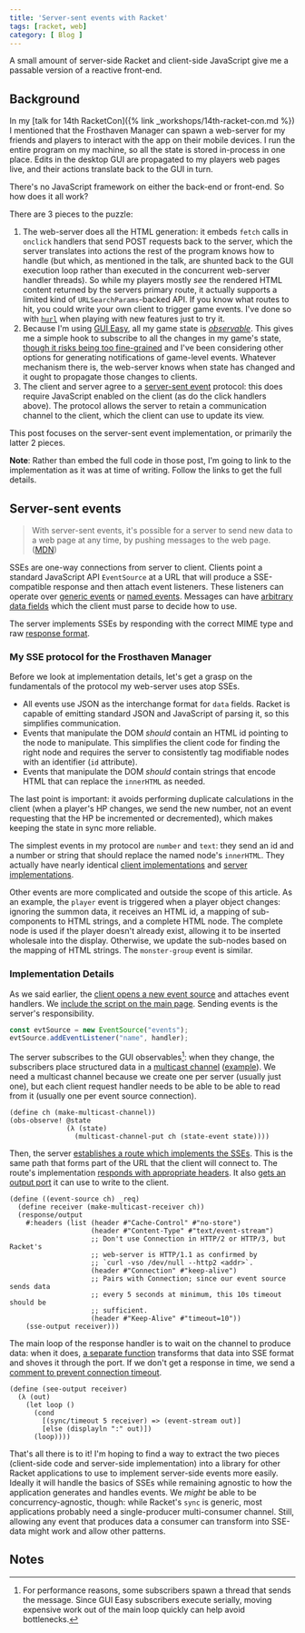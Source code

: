 ```yaml
---
title: 'Server-sent events with Racket'
tags: [racket, web]
category: [ Blog ]
---
```


A small amount of server-side Racket and client-side JavaScript give me a
passable version of a reactive front-end.

## Background

In my [talk for 14th RacketCon]({% link _workshops/14th-racket-con.md %}) I
mentioned that the Frosthaven Manager can spawn a web-server for my friends and
players to interact with the app on their mobile devices. I run the entire
program on my machine, so all the state is stored in-process in one place. Edits
in the desktop GUI are propagated to my players web pages live, and their
actions translate back to the GUI in turn.

There's no JavaScript framework on either the back-end or front-end. So how does
it all work?

There are 3 pieces to the puzzle:

1. The web-server does all the HTML generation: it embeds `fetch` calls in
   `onclick` handlers that send POST requests back to the server, which the
   server translates into actions the rest of the program knows how to handle
   (but which, as mentioned in the talk, are shunted back to the GUI execution
   loop rather than executed in the concurrent web-server handler threads). So
   while my players mostly _see_ the rendered HTML content returned by the
   servers primary route, it actually supports a limited kind of
   `URLSearchParams`-backed API. If you know what routes to hit, you could write
   your own client to trigger game events. I've done so with
   [`hurl`](https://hurl.dev) when playing with new features just to try it.
1. Because I'm using [GUI
   Easy](https://docs.racket-lang.org/gui-easy/index.html), all my game state is
   [_observable_](https://docs.racket-lang.org/gui-easy/index.html#%28part._.Observables%29).
   This gives me a simple hook to subscribe to all the changes in my game's
   state, [though it risks being too
   fine-grained](https://github.com/benknoble/frosthaven-manager/commit/7b8b4e7ed558454f373d296ca501c2fc3484776b)
   and I've been considering other options for generating notifications of
   game-level events. Whatever mechanism there is, the web-server knows when
   state has changed and it ought to propagate those changes to clients.
1. The client and server agree to a [server-sent
   event](https://developer.mozilla.org/en-US/docs/Web/API/Server-sent_events)
   protocol: this does require JavaScript enabled on the client (as do the click
   handlers above). The protocol allows the server to retain a communication
   channel to the client, which the client can use to update its view.

This post focuses on the server-sent event implementation, or primarily the
latter 2 pieces.

**Note**: Rather than embed the full code in those post, I'm going to link to
the implementation as it was at time of writing. Follow the links to get the
full details.

## Server-sent events

> With server-sent events, it's possible for a server to send new data to a web
> page at any time, by pushing messages to the web page.
> ([MDN](https://developer.mozilla.org/en-US/docs/Web/API/Server-sent_events))

SSEs are one-way connections from server to client. Clients point a standard
JavaScript API `EventSource` at a URL that will produce a SSE-compatible
response and then attach event listeners. These listeners can operate over
[generic
events](https://developer.mozilla.org/en-US/docs/Web/API/Server-sent_events/Using_server-sent_events#listening_for_message_events)
or [named
events](https://developer.mozilla.org/en-US/docs/Web/API/Server-sent_events/Using_server-sent_events#listening_for_custom_events).
Messages can have [arbitrary data
fields](https://developer.mozilla.org/en-US/docs/Web/API/Server-sent_events/Using_server-sent_events#data)
which the client must parse to decide how to use.

The server implements SSEs by responding with the correct MIME type and raw
[response
format](https://developer.mozilla.org/en-US/docs/Web/API/Server-sent_events/Using_server-sent_events#event_stream_format).

### My SSE protocol for the Frosthaven Manager

Before we look at implementation details, let's get a grasp on the fundamentals
of the protocol my web-server uses atop SSEs.

- All events use JSON as the interchange format for `data` fields. Racket is
  capable of emitting standard JSON and JavaScript of parsing it, so this
  simplifies communication.
- Events that manipulate the DOM _should_ contain an HTML id pointing to the
  node to manipulate. This simplifies the client code for finding the right node
  and requires the server to consistently tag modifiable nodes with an
  identifier (`id` attribute).
- Events that manipulate the DOM _should_ contain strings that encode HTML that
  can replace the `innerHTML` as needed.

The last point is important: it avoids performing duplicate calculations in the
client (when a player's HP changes, we send the new number, not an event
requesting that the HP be incremented or decremented), which makes keeping the
state in sync more reliable.

The simplest events in my protocol are `number` and `text`: they send an id and
a number or string that should replace the named node's `innerHTML`. They
actually have nearly identical [client
implementations](https://github.com/benknoble/frosthaven-manager/blob/4fb7ad6d36890478a078ce5efc97fe06cd6c1520/static/events.js#L64-L73)
and [server
implementations](https://github.com/benknoble/frosthaven-manager/blob/4fb7ad6d36890478a078ce5efc97fe06cd6c1520/server.rkt#L890-L899).

Other events are more complicated and outside the scope of this article. As an
example, the `player` event is triggered when a player object changes: ignoring
the summon data, it receives an HTML id, a mapping of sub-components to HTML
strings, and a complete HTML node. The complete node is used if the player
doesn't already exist, allowing it to be inserted wholesale into the display.
Otherwise, we update the sub-nodes based on the mapping of HTML strings. The
`monster-group` event is similar.

### Implementation Details

As we said earlier, the [client opens a new event
source](https://github.com/benknoble/frosthaven-manager/blob/4fb7ad6d36890478a078ce5efc97fe06cd6c1520/static/events.js#L1)
and attaches event handlers. We [include the script on the main
page](https://github.com/benknoble/frosthaven-manager/blob/4fb7ad6d36890478a078ce5efc97fe06cd6c1520/server.rkt#L320).
Sending events is the server's responsibility.

```javascript
const evtSource = new EventSource("events");
evtSource.addEventListener("name", handler);
```

The server subscribes to the GUI observables[^1]: when they change, the subscribers
place structured data in a [multicast
channel](https://docs.racket-lang.org/alexis-multicast/index.html)
([example](https://github.com/benknoble/frosthaven-manager/blob/4fb7ad6d36890478a078ce5efc97fe06cd6c1520/server.rkt#L181-L188)).
We need a multicast channel because we create one per server (usually just one),
but each client request handler needs to be able to be able to read from it
(usually one per event source connection).

```racket
(define ch (make-multicast-channel))
(obs-observe! @state
              (λ (state)
                (multicast-channel-put ch (state-event state))))
```

Then, the server [establishes a route which implements the
SSEs](https://github.com/benknoble/frosthaven-manager/blob/4fb7ad6d36890478a078ce5efc97fe06cd6c1520/server.rkt#L254).
This is the same path that forms part of the URL that the client will connect
to. The route's implementation [responds with appropriate
headers](https://github.com/benknoble/frosthaven-manager/blob/4fb7ad6d36890478a078ce5efc97fe06cd6c1520/server.rkt#L816-L825).
It also [gets an output
port](https://docs.racket-lang.org/web-server/http.html#%28def._%28%28lib._web-server%2Fhttp%2Fresponse-structs..rkt%29._response%2Foutput%29%29)
it can use to write to the client.

```racket
(define ((event-source ch) _req)
  (define receiver (make-multicast-receiver ch))
  (response/output
    #:headers (list (header #"Cache-Control" #"no-store")
                    (header #"Content-Type" #"text/event-stream")
                    ;; Don't use Connection in HTTP/2 or HTTP/3, but Racket's
                    ;; web-server is HTTP/1.1 as confirmed by
                    ;; `curl -vso /dev/null --http2 <addr>`.
                    (header #"Connection" #"keep-alive")
                    ;; Pairs with Connection; since our event source sends data
                    ;; every 5 seconds at minimum, this 10s timeout should be
                    ;; sufficient.
                    (header #"Keep-Alive" #"timeout=10"))
    (sse-output receiver)))
```

The main loop of the response handler is to wait on the channel to produce data:
when it does, [a separate
function](https://github.com/benknoble/frosthaven-manager/blob/4fb7ad6d36890478a078ce5efc97fe06cd6c1520/server.rkt#L833)
transforms that data into SSE format and shoves it through the port. If we don't
get a response in time, we send a [comment to prevent connection
timeout](https://developer.mozilla.org/en-US/docs/Web/API/Server-sent_events/Using_server-sent_events#event_stream_format).

```racket
(define (see-output receiver)
  (λ (out)
    (let loop ()
      (cond
        [(sync/timeout 5 receiver) => (event-stream out)]
        [else (displayln ":" out)])
      (loop))))
```

That's all there is to it! I'm hoping to find a way to extract the two pieces
(client-side code and server-side implementation) into a library for other
Racket applications to use to implement server-side events more easily. Ideally
it will handle the basics of SSEs while remaining agnostic to how the
application generates and handles events. We _might_ be able to be
concurrency-agnostic, though: while Racket's `sync` is generic, most
applications probably need a single-producer multi-consumer channel. Still,
allowing any event that produces data a consumer can transform into SSE-data
might work and allow other patterns.

## Notes

[^1]: For performance reasons, some subscribers spawn a thread that sends the
    message. Since GUI Easy subscribers execute serially, moving expensive work
    out of the main loop quickly can help avoid bottlenecks.
